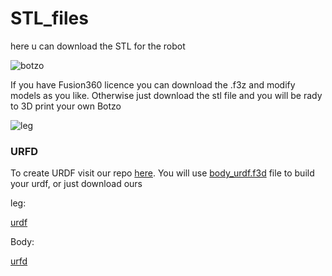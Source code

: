 # STL_files
here u can download the STL for the robot

![botzo](https://github.com/botzo-team/our_images_and_videos/blob/main/botzo_final_full_body.jpg)

If you have Fusion360 licence you can download the .f3z and modify models as you like. Otherwise just download the stl file and you will be rady to 3D print your own Botzo

![leg](https://github.com/botzo-team/our_images_and_videos/blob/main/FULL_LEG.gif)


### URFD

To create URDF visit our repo [here](https://github.com/botzo-team/create_URDF).
You will use [body_urdf.f3d](https://github.com/botzo-team/STL_files/blob/main/URDF%20file/body_urdf.f3d) file to build your urdf, or just download ours

leg:

[urdf](https://github.com/botzo-team/our_images_and_videos/blob/main/urdf_leg.png)

Body:

[urfd](https://github.com/botzo-team/our_images_and_videos/blob/main/urdf_body.png)